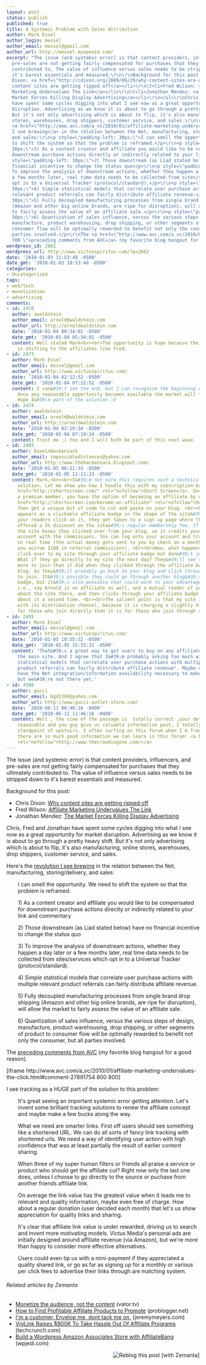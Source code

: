 ```yaml
---
layout: post
status: publish
published: true
title: A Systemic Problem with Sales Attribution
author: Mark Essel
author_login: messel
author_email: messel@gmail.com
author_url: http://messel.myopenid.com/
excerpt: "The issue (and systemic error) is that content providers, influencers, and
  pre-sales are not getting fairly compensated for purchases that they ultimately
  contributed to. The value of influence versus sales needs to be stripped down to
  it's barest essentials and measured.\r\n\r\nBackground for this post:\r\n<ul>\r\n\t<li>Chris
  Dixon: <a href=\"http://cdixon.org/2009/09/29/why-content-sites-are-getting-ripped-off/\">Why
  content sites are getting ripped off</a></li>\r\n\t<li>Fred Wilson: <a href=\"http://www.avc.com/a_vc/2010/01/affiliate-marketing-undervalues-the-click.html\">Affiliate
  Marketing Undervalues The Link</a></li>\r\n\t<li>Jonathan Mendez: <a href=\"http://www.optimizeandprophesize.com/jonathan_mendezs_blog/2009/07/the-market-forces-killing-display.html\">The
  Market Forces Killing Display Advertising</a></li>\r\n</ul>\r\nChris, Fred and Jonathan
  have spent some cycles digging into what I see now as a great opportunity for market
  disruption. Advertising as we know it is about to go through a pretty heavy shift.
  But it's not only advertising which is about to flip, it's also manufacturing, online
  stores, warehouses, drop shippers, customer service, and sales.\r\n\r\nHere's the
  <a href=\"http://www.avc.com/a_vc/2010/01/affiliate-marketing-undervalues-the-click.html?success#comment-27917059\">revolution
  I see brewing</a> in the relation between the Net, manufacturing, storing/delivery,
  and sales:\r\n<p style=\"padding-left: 30px;\">I can smell the opportunity. We need
  to shift the system so that the problem is reframed.</p>\r\n<p style=\"padding-left:
  30px;\">1) As a content creator and affiliate you would like to be compensated for
  downstream purchase actions directly or indirectly related to your link and commentary</p>\r\n<p
  style=\"padding-left: 30px;\">2) Those downstream (as Liad stated below) have no
  financial incentive to change the status quo</p>\r\n<p style=\"padding-left: 30px;\">3)
  To improve the analysis of downstream actions, whether they happen a day later or
  a few months later, real time data needs to be collected from sites/services which
  opt in to a Universal Tracker (protocol/standard).</p>\r\n<p style=\"padding-left:
  30px;\">4) Simple statistical models that correlate user purchase actions with multiple
  relevant product referrals can fairly distribute affiliate revenue.</p>\r\n<p style=\"padding-left:
  30px;\">5) Fully decoupled manufacturing processes from single brand drop shipping
  (Amazon and other big online brands, are ripe for disruption), will allow the market
  to fairly assess the value of an affiliate sale.</p>\r\n<p style=\"padding-left:
  30px;\">6) Quantization of sales influence, versus the various steps of design,
  manufacture, product warehousing, drop shipping, or other segments of product to
  consumer flow will be optimally rewarded to benefit not only the consumer, but all
  parties involved.</p>\r\nThe <a href=\"http://www.avc.com/a_vc/2010/01/affiliate-marketing-undervalues-the-click.html?success#comment-27891754
  700 \">preceding comments from AVC</a> (my favorite blog hangout for a good reason).\r\n\r\n"
wordpress_id: 2662
wordpress_url: http://www.victusspiritus.com/?p=2662
date: '2010-01-03 11:53:48 -0500'
date_gmt: '2010-01-03 18:53:48 -0500'
categories:
- Uncategorized
tags:
- web/tech
- monetization
- advertising
comments:
- id: 2470
  author: awaldstein
  author_email: arnold@waldstein.com
  author_url: http://arnoldwaldstein.com
  date: '2010-01-04 00:34:01 -0500'
  date_gmt: '2010-01-04 05:34:01 -0500'
  content: Well stated Mark<br><br>The opportunity is huge because the value chain
    is shifting to the affiliates like Fred.
- id: 2473
  author: Mark Essel
  author_email: messel@gmail.com
  author_url: http://www.victusspiritus.com/
  date: '2010-01-04 02:12:52 -0500'
  date_gmt: '2010-01-04 07:12:52 -0500'
  content: I can&#39;t see the end, but I can recognize the beginning of a big shift.
    Once any reasonable opportunity becomes available the market will flock to it.
    Hope I&#39;m part of the solution :D
- id: 2474
  author: awaldstein
  author_email: arnold@waldstein.com
  author_url: http://arnoldwaldstein.com
  date: '2010-01-04 02:19:34 -0500'
  date_gmt: '2010-01-04 07:19:34 -0500'
  content: Trust me ;) You and I will both be part of this next wave.
- id: 2493
  author: DaveinHackensack
  author_email: impossibledistances@yahoo.com
  author_url: http://www.thehackensack.blogspot.com/
  date: '2010-01-05 06:11:33 -0500'
  date_gmt: '2010-01-05 11:11:33 -0500'
  content: Mark,<br><br>I&#39;m not sure this requires such a technically complex
    solution. Let me show you how I handle this with my subscription-based site <a
    href="http://shortscreen.com/" rel="nofollow">Short Screen</a>. Once you become
    a premium member, you have the option of becoming an affiliate by clicking <a
    href="http://shortscreen.com/become-an-affiliate" rel="nofollow">here</a>. You
    then get a unique bit of code to cut and paste on your blog. <br><br>That code
    appears as a clickable affiliate badge in the shape of the site&#39;s logo. If
    your readers click on it, they get taken to a sign up page where they are automatically
    offered a 5% discount on the site&#39;s regular membership fee. If they join,
    the site knows they clicked over from your blog, so it credits your affiliate
    account with the commissions. You can log onto your account and track your earnings
    in real time (the actual money gets sent to you by check on a monthly basis, once
    you accrue $100 in referral commissions). <br><br>Now, what happens if your readers
    click over to my site through your affiliate badge but don&#39;t join right away?
    What if they go directly to my site the next day? They&#39;ll see that it costs
    more to join than it did when they clicked through the affiliate badge on your
    blog. So they&#39;ll probably go back to your blog and click through your badge
    to join. It&#39;s possible they could go through another blog&#39;s affiliate
    badge, but it&#39;s also possible that could work to your advantage in other cases,
    i.e., say Arnold is an affiliate as well, and a mutual reader of yours first reads
    about the site there, and then clicks through your affiliate badge after reading
    about it a second time. <br><br>The salient point is that my site isn&#39;t competing
    with its distribution channel, because it is charging a slightly higher price
    for those who join directly than it is for those who join through affiliates.
- id: 2495
  author: Mark Essel
  author_email: messel@gmail.com
  author_url: http://www.victusspiritus.com/
  date: '2010-01-05 10:55:32 -0500'
  date_gmt: '2010-01-05 15:55:32 -0500'
  content: 'That&#39;s a great way to get users to buy on any affiliate site versus
    the main site. And I agree that I&#39;m probably asking too much with: "simple
    statistical models that correlate user purchase actions with multiple relevant
    product referrals can fairly distribute affiliate revenue". Maybe one day we&#39;ll
    have the Net integration/information availability necessary to make this plausible,
    but we&#39;re not there yet.'
- id: 4508
  author: gucci
  author_email: bgd1396@yahoo.com
  author_url: http://www.gucci-outlet-store.com/
  date: '2010-06-11 06:46:16 -0400'
  date_gmt: '2010-06-11 11:46:16 -0400'
  content: Well , the view of the passage is  totally correct ,your details is really
    reasonable and you guy give us valuable informative post, I totally agree the
    standpoint of upstairs. I often surfing on this forum when I m free and I find
    there are so much good information we can learn in this forum! <a href="http://www.thecrowdisgone.com/"
    rel="nofollow">http://www.thecrowdisgone.com/</a>
---
```

<p>The issue (and systemic error) is that content providers, influencers, and pre-sales are not getting fairly compensated for purchases that they ultimately contributed to. The value of influence versus sales needs to be stripped down to it's barest essentials and measured.</p>
<p>Background for this post:</p>
<ul>
<li>Chris Dixon: <a href="http://cdixon.org/2009/09/29/why-content-sites-are-getting-ripped-off/">Why content sites are getting ripped off</a></li>
<li>Fred Wilson: <a href="http://www.avc.com/a_vc/2010/01/affiliate-marketing-undervalues-the-click.html">Affiliate Marketing Undervalues The Link</a></li>
<li>Jonathan Mendez: <a href="http://www.optimizeandprophesize.com/jonathan_mendezs_blog/2009/07/the-market-forces-killing-display.html">The Market Forces Killing Display Advertising</a></li>
</ul>
<p>Chris, Fred and Jonathan have spent some cycles digging into what I see now as a great opportunity for market disruption. Advertising as we know it is about to go through a pretty heavy shift. But it's not only advertising which is about to flip, it's also manufacturing, online stores, warehouses, drop shippers, customer service, and sales.</p>
<p>Here's the <a href="http://www.avc.com/a_vc/2010/01/affiliate-marketing-undervalues-the-click.html?success#comment-27917059">revolution I see brewing</a> in the relation between the Net, manufacturing, storing/delivery, and sales:</p>
<p style="padding-left: 30px;">I can smell the opportunity. We need to shift the system so that the problem is reframed.</p>
<p style="padding-left: 30px;">1) As a content creator and affiliate you would like to be compensated for downstream purchase actions directly or indirectly related to your link and commentary</p>
<p style="padding-left: 30px;">2) Those downstream (as Liad stated below) have no financial incentive to change the status quo</p>
<p style="padding-left: 30px;">3) To improve the analysis of downstream actions, whether they happen a day later or a few months later, real time data needs to be collected from sites/services which opt in to a Universal Tracker (protocol/standard).</p>
<p style="padding-left: 30px;">4) Simple statistical models that correlate user purchase actions with multiple relevant product referrals can fairly distribute affiliate revenue.</p>
<p style="padding-left: 30px;">5) Fully decoupled manufacturing processes from single brand drop shipping (Amazon and other big online brands, are ripe for disruption), will allow the market to fairly assess the value of an affiliate sale.</p>
<p style="padding-left: 30px;">6) Quantization of sales influence, versus the various steps of design, manufacture, product warehousing, drop shipping, or other segments of product to consumer flow will be optimally rewarded to benefit not only the consumer, but all parties involved.</p>
<p>The <a href="http://www.avc.com/a_vc/2010/01/affiliate-marketing-undervalues-the-click.html?success#comment-27891754 700 ">preceding comments from AVC</a> (my favorite blog hangout for a good reason).</p>
<p><a id="more"></a><a id="more-2662"></a></p>
<p>[iframe http://www.avc.com/a_vc/2010/01/affiliate-marketing-undervalues-the-click.html#comment-27891754 800 800]</p>
<p>I see tracking as a HUGE part of the solution to this problem:</p>
<p style="padding-left: 30px;">It's great seeing an important systemic error getting attention. Let's invent some brilliant tracking solutions to renew the affiliate concept and maybe make a few bucks along the way.</p>
<p style="padding-left: 30px;">What we need are smarter links. First off users should see something like a shortened URL. We can do all sorts of fancy link tracking with shortened urls. We need a way of identifying user action with high confidence that was at least partially the result of earlier content sharing.</p>
<p style="padding-left: 30px;">When three of my super human filters or friends all praise a service or product who should get the affiliate cut? Right now only the last one does, unless I choose to go directly to the source or puchase from another friends affiliate link.</p>
<p style="padding-left: 30px;">On average the link value has the greatest value when it leads me to relevant and quality information, maybe even free of charge. How about a regular donation (user decided each month) that let's us show appreciation for quality links and sharing.</p>
<p style="padding-left: 30px;">It's clear that affiliate link value is under rewarded, driving us to search and invent more motivating models. Victus Media's personal ads are initially designed around affiliate revenue (via Amazon), but we're more than happy to consider more effective alternatives.</p>
<p style="padding-left: 30px;">Users could even tip us with a mini-payment if they appreciated a quality shared link, or go as far as signing up for a monthly or various per click fees to advertise their links through are matching system.</p>
<h6 class="zemanta-related-title" style="font-size: 1em;">Related articles by Zemanta</h6>
<ul class="zemanta-article-ul">
<li class="zemanta-article-ul-li"><a href="http://vator.tv/news/show/2010-01-21-monetize-the-audience-not-the-content">Monetize the audience, not the content</a> (vator.tv)</li>
<li class="zemanta-article-ul-li"><a href="http://www.problogger.net/archives/2009/07/08/how-to-find-profitable-affiliate-products-to-promote/">How to Find Profitable Affiliate Products to Promote</a> (problogger.net)</li>
<li class="zemanta-article-ul-li"><a href="http://www.jeremymeyers.com/marketing-and-web-20/im-a-customer-envelop-me-dont-tack-me-on.html">I'm a customer. Envelop me, dont tack me on.</a> (jeremymeyers.com)</li>
<li class="zemanta-article-ul-li"><a href="http://www.techcrunch.com/2010/01/12/viglink-affiliate-programs/">VigLink Raises $800K To Take Hassle Out Of Affiliate Programs</a> (techcrunch.com)</li>
<li class="zemanta-article-ul-li"><a href="http://www.wpjedi.com/build-a-wordpress-amazon-associates-store-with-affiliatebang/">Build a Wordpress Amazon Associates Store with AffiliateBang</a> (wpjedi.com)</li>
</ul>
<div class="zemanta-pixie" style="margin-top: 10px; height: 15px; padding-left: 30px;"><a class="zemanta-pixie-a" title="Reblog this post [with Zemanta]" href="http://reblog.zemanta.com/zemified/04d4ec7b-3680-44c1-beaf-846f54fe1d4e/"><img class="zemanta-pixie-img" style="border: none; float: right;" src="http://img.zemanta.com/reblog_e.png?x-id=04d4ec7b-3680-44c1-beaf-846f54fe1d4e" alt="Reblog this post [with Zemanta]" /></a><span class="zem-script more-related pretty-attribution"><script src="http://static.zemanta.com/readside/loader.js" type="text/javascript"></script></span></div>
